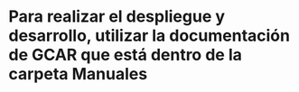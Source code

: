 # Para realizar el despliegue y desarrollo, utilizar la documentación de GCAR que está dentro de la carpeta Manuales
